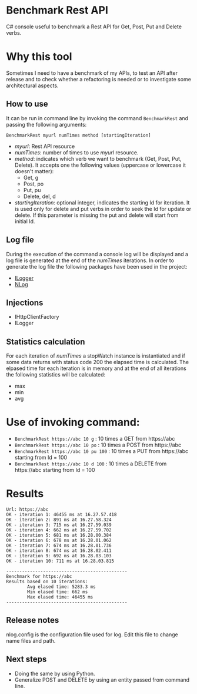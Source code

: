 # Benchmark Rest API
C# console useful to benchmark a Rest API for Get, Post, Put and Delete verbs.

# Why this tool
Sometimes I need to have a benchmark of my APIs, to test an API after release and to check whether a refactoring is needed or to investigate some architectural aspects.

## How to use
It can be run in command line by invoking the command `BenchmarkRest` and passing the following arguments:

`BenchmarkRest myurl numTimes method [startingIteration]`
- *myurl*: Rest API resource
- *numTimes*: number of times to use *myurl* resource.
- *method*: indicates which verb we want to benchmark (Get, Post, Put, Delete). It accepts one the following values (uppercase or lowercase it doesn't matter):
  - Get, g
  - Post, po 
  - Put, pu
  - Delete, del, d
- *startingIteration*: optional integer, indicates the starting Id for iteration. It is used only for delete and put verbs in order to seek the Id for update or delete. If this parameter is missing the put and delete will start from initial Id.

## Log file
During the execution of the command a console log will be displayed and a log file is generated at the end of the *numTimes* iterations. 
In order to generate the log file the following packages have been used in the project:
- [ILogger](https://docs.microsoft.com/en-us/dotnet/api/microsoft.extensions.logging.ilogger?view=dotnet-plat-ext-6.0) 
- [NLog](https://github.com/NLog/NLog)

## Injections
- IHttpClientFactory 
- ILogger

## Statistics calculation
For each iteration of *numTimes* a stopWatch instance is instantiated and if some data returns with status code 200 the elapsed time is calculated.
The elpased time for each iteration is in memory and at the end of all iterations the following statistics will be calculated:
- max
- min 
- avg

# Use of invoking command:
- `BenchmarkRest https://abc 10 g`      : 10 times a GET from https://abc 
- `BenchmarkRest https://abc 10 po`     : 10 times a POST from https://abc 
- `BenchmarkRest https://abc 10 pu 100` : 10 times a PUT from https://abc starting from Id = 100
- `BenchmarkRest https://abc 10 d 100`  : 10 times a DELETE from https://abc starting from Id = 100

# Results
```
Url: https://abc
OK - iteration 1: 46455 ms at 16.27.57.418
OK - iteration 2: 891 ms at 16.27.58.324
OK - iteration 3: 715 ms at 16.27.59.039
OK - iteration 4: 662 ms at 16.27.59.702
OK - iteration 5: 681 ms at 16.28.00.384
OK - iteration 6: 678 ms at 16.28.01.062
OK - iteration 7: 674 ms at 16.28.01.736
OK - iteration 8: 674 ms at 16.28.02.411
OK - iteration 9: 692 ms at 16.28.03.103
OK - iteration 10: 711 ms at 16.28.03.815

----------------------------------------------
Benchmark for https://abc
Results based on 10 iterations: 
        Avg elased time: 5283.3 ms
        Min elased time: 662 ms
        Max elased time: 46455 ms
----------------------------------------------
```
## Release notes
nlog.config is the configuration file used for log. Edit this file to change name files and path.

## Next steps
- Doing the same by using Python. 
- Generalize POST and DELETE by using an entity passed from command line.


